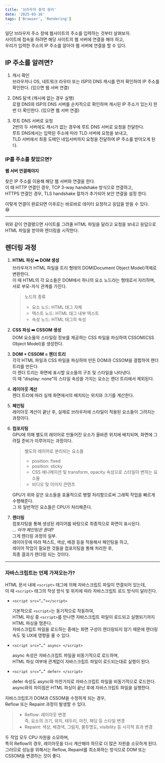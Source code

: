 ```yaml
---
title: '브라우저 동작 원리'
date: '2025-03-16'
tags: ['Browser', 'Rendering']
---
```


일단 브라우저 주소 창에 웹사이트의 주소를 입력하는 것부터 살펴보자.  
사이트에 접속을 하려면 해당 사이트의 웹 서버에 연결을 해야 하고,  
우리가 입력한 주소의 IP 주소를 알아야 웹 서버에 연결을 할 수 있다.

## IP 주소를 알려면?

1. 캐시 확인  
   브라우저나 OS, 네트워크 라우터 또는 ISP의 DNS 캐시를 먼저 확인하여 IP 주소를 확인한다. (있으면 웹 서버 연결)

2. DNS 탐색 (캐시에 없는 경우 실행)  
   로컬 DNS와 ISP의 DNS 서버를 순차적으로 확인하며 캐시된 IP 주소가 있는지 한 번 더 확인한다. (있으면 웹 서버 연결)

3. 루트 DNS 서버로 요청  
   2번의 두 서버에도 캐시가 없는 경우에 루트 DNS 서버로 요청을 전달한다.  
   루트 DNS에서는 입력된 주소에 따라 TLD 서버에 요청을 보내고,  
   TLD 서버에서 최종 도메인 네임서버까지 요청을 전달하여 IP 주소를 받아오게 된다.

### IP를 주소를 찾았으면?

**웹 서버 연결해야지**

찾은 IP 주소를 이용해 해당 웹 서버와 연결을 한다.  
이 때 HTTP 연결인 경우, TCP 3-way handshake 방식으로 연결하고,  
HTTPS 연결인 경우, TLS handshake 절차가 추가되어 보안 연결을 설정 한다.

이렇게 연결이 완료되면 이후로는 바로바로 데이터 요청하고 응답을 받을 수 있다.  
😆

---

위와 같이 연결됐으면 사이트를 그려줄 HTML 파일을 달라고 요청을 보내고 응답으로 HTML 파일을 받아와 렌더링을 시작한다.

## 렌더링 과정

1. **HTML 파싱 ➡️ DOM 생성**  
   브라우저가 HTML 파일을 트리 형태의 DOM(Document Object Model)객체로 변환한다.  
   이 때 HTML의 각 요소들은 DOM에서 하나의 요소 노드라는 형태로서 자리하며,  
   서로 부모-자식 관계를 가진다.
   > 노드의 종류
   >
   > - 요소 노드: HTML 태그 자체
   > - 텍스트 노드: HTML 태그 내부 텍스트
   > - 속성 노드: HTML 태그의 속성
2. **CSS 파싱 ➡️ CSSOM 생성**  
   DOM 요소들의 스타일링 정보를 제공하는 CSS 파일을 파싱하여 CSSOM(CSS Object Model)을 생성한다.

3. **DOM + CSSOM = 렌더 트리**  
   각각 HTML 파일과 CSS 파일을 파싱하여 만든 DOM과 CSSOM을 결합하여 렌더 트리를 만든다.  
   이 렌더 트리는 화면에 표시할 요소들의 구조 및 스타일을 나타낸다.  
   이 때 “display: none”의 스타일 속성을 가지는 요소는 렌더 트리에서 제외된다.

4. **레이아웃 계산**  
   렌더 트리에 따라 실제 화면에서의 배치되는 위치와 크기를 계산한다.

5. **페인팅**  
   레이아웃 계산이 끝난 후, 실제로 브라우저에 스타일이 적용된 요소들이 그려지는 과정이다.

6. **컴포지팅**  
   GPU에 의해 별도의 레이어로 만들어진 요소가 올바른 위치에 배치되며, 화면에 그려질 준비가 이루어지는 과정이다.

   > 별도의 레이어로 분리되는 요소들
   >
   > - position: fixed
   > - position: sticky
   > - CSS 애니메이션 및 transform, opacity 속성으로 스타일이 변하는 요소들
   > - 비디오 및 이미지 콘텐츠

   GPU가 위와 같은 요소들을 효율적으로 병렬 처리함으로써 그래픽 작업을 빠르게 수행해준다.  
   그 외 일반적인 요소들은 CPU가 처리해준다.

7. **렌더링**  
   컴포지팅을 통해 생성된 레이어를 바탕으로 최종적으로 화면이 표시된다.  
   _… 아까 페인팅은 뭔데?_  
   그게 렌더링 과정의 일부.  
   레이아웃에 따라 텍스트, 색상, 배경 등을 적용해서 페인팅을 하고,  
   레이어 작업이 필요한 것들을 컴포지팅을 통해 처리한 후,  
   최종 결과가 렌더링 되는 것이다.

---

### 자바스크립트는 언제 가져오는가?

HTML 문서 내에 `<script>` 태그에 의해 자바스크립트 파일이 연결되어 있는데,  
이 때 `<script>` 태그의 작성 방식 및 위치에 따라 자바스크립트 로드 방식이 달라진다.

- `<script src=“…”></script>`

  기본적으로 `<script>`는 동기적으로 작동하여,  
  HTML 파싱 중 `<script>`를 만나면 자바스크립트 파일이 로드되고 실행되기까지 HTML 파싱을 멈춘다.  
  자바스크립트 파일을 로드하는 중에는 화면 구성이 렌더링되지 않기 때문에 렌더링 속도 및 UX에 영향을 줄 수 있다.

- `<script src=“…” async> </script>`

  async 속성은 자바스크립트 파일을 비동기적으로 로드하며,  
  HTML 파싱 여부에 관계없이 자바스크립트 파일이 로드되는대로 실행이 된다.

- `<script src=“…” defer> </script>`

  defer 속성도 async와 마찬가지로 자바스크립트 파일을 비동기적으로 로드한다.  
  async와의 차이점은 HTML 파싱이 끝난 후에 자바스크립트 파일을 실행한다.

자바스크립트가 DOM과 CSSOM을 수정하게 되는 경우,  
Reflow 또는 Repaint 과정이 발생할 수 있다.

> - Reflow: 레이아웃 변경  
>   즉, 요소의 크기, 위치, 테두리, 마진, 패딩 등 스타일 변경
> - Repaint: 색상, 배경색, 그림자, 불투명도, visibility 등 시각적 효과 변경

두 작업 모두 CPU 자원을 소모하며,  
특히 Reflow의 경우, 레이아웃을 다시 계산해야 하므로 더 많은 자원을 소모하게 된다.  
그러므로 성능을 위해서는 Reflow, Repaint를 최소화하는 방식으로 DOM 또는 CSSOM을 변경하는 것이 좋다.
